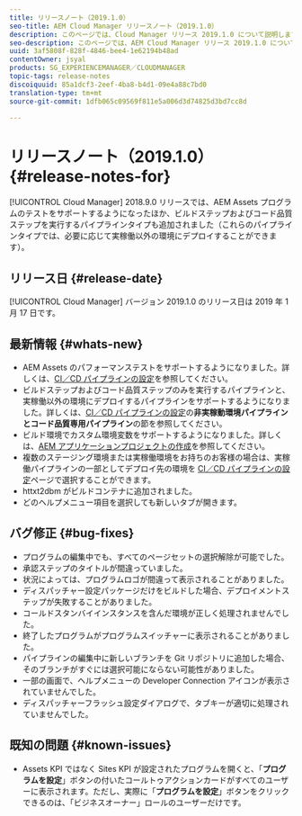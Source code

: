 ```yaml
---
title: リリースノート（2019.1.0）
seo-title: AEM Cloud Manager リリースノート（2019.1.0）
description: このページでは、Cloud Manager リリース 2019.1.0 について説明します。
seo-description: このページでは、AEM Cloud Manager リリース 2019.1.0 について説明します。
uuid: 3af5808f-828f-4846-bee4-1e62194b48ad
contentOwner: jsyal
products: SG_EXPERIENCEMANAGER／CLOUDMANAGER
topic-tags: release-notes
discoiquuid: 85a1dcf3-2eef-4ba8-b4d1-09e4a88c7bd0
translation-type: tm+mt
source-git-commit: 1dfb065c09569f811e5a006d3d74825d3bd7cc8d

---
```



# リリースノート（2019.1.0） {#release-notes-for}

[!UICONTROL Cloud Manager] 2018.9.0 リリースでは、AEM Assets プログラムのテストをサポートするようになったほか、ビルドステップおよびコード品質ステップを実行するパイプラインタイプも追加されました（これらのパイプラインタイプでは、必要に応じて実稼働以外の環境にデプロイすることができます）。

## リリース日 {#release-date}

[!UICONTROL Cloud Manager] バージョン 2019.1.0 のリリース日は 2019 年 1 月 17 日です。

## 最新情報 {#whats-new}

* AEM Assets のパフォーマンステストをサポートするようになりました。詳しくは、[CI／CD パイプラインの設定](configuring-pipeline.md)を参照してください。
* ビルドステップおよびコード品質ステップのみを実行するパイプラインと、実稼働以外の環境にデプロイするパイプラインをサポートするようになりました。詳しくは、[CI／CD パイプラインの設定](configuring-pipeline.md)の**非実稼動環境パイプラインとコード品質専用パイプライン**の節を参照してください。
* ビルド環境でカスタム環境変数をサポートするようになりました。詳しくは、[AEM アプリケーションプロジェクトの作成](create-an-application-project.md)を参照してください。
* 複数のステージング環境または実稼働環境をお持ちのお客様の場合は、実稼働パイプラインの一部としてデプロイ先の環境を [CI／CD パイプラインの設定](configuring-pipeline.md)ページで選択することができます。
* httxt2dbm がビルドコンテナに追加されました。
* どのヘルプメニュー項目を選択しても新しいタブが開きます。

## バグ修正 {#bug-fixes}

* プログラムの編集中でも、すべてのページセットの選択解除が可能でした。
* 承認ステップのタイトルが間違っていました。
* 状況によっては、プログラムロゴが間違って表示されることがありました。
* ディスパッチャー設定パッケージだけをビルドした場合、デプロイメントステップが失敗することがありました。
* コールドスタンバイインスタンスを含んだ環境が正しく処理されませんでした。
* 終了したプログラムがプログラムスイッチャーに表示されることがありました。
* パイプラインの編集中に新しいブランチを Git リポジトリに追加した場合、そのブランチがすぐには選択可能にならない可能性がありました。
* 一部の画面で、ヘルプメニューの Developer Connection アイコンが表示されていませんでした。
* ディスパッチャーフラッシュ設定ダイアログで、タブキーが適切に処理されていませんでした。

## 既知の問題 {#known-issues}

* Assets KPI ではなく Sites KPI が設定されたプログラムを開くと、「**プログラムを設定**」ボタンの付いたコールトゥアクションカードがすべてのユーザーに表示されます。ただし、実際に「**プログラムを設定**」ボタンをクリックできるのは、「ビジネスオーナー」ロールのユーザーだけです。